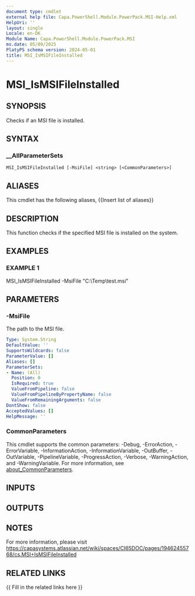 ```yaml
---
document type: cmdlet
external help file: Capa.PowerShell.Module.PowerPack.MSI-Help.xml
HelpUri: ''
layout: single
Locale: en-DK
Module Name: Capa.PowerShell.Module.PowerPack.MSI
ms.date: 05/09/2025
PlatyPS schema version: 2024-05-01
title: MSI_IsMSIFileInstalled
---
```


# MSI_IsMSIFileInstalled

## SYNOPSIS

Checks if an MSI file is installed.

## SYNTAX

### __AllParameterSets

```
MSI_IsMSIFileInstalled [-MsiFile] <string> [<CommonParameters>]
```

## ALIASES

This cmdlet has the following aliases,
  {{Insert list of aliases}}

## DESCRIPTION

This function checks if the specified MSI file is installed on the system.

## EXAMPLES

### EXAMPLE 1

MSI_IsMSIFileInstalled -MsiFile "C:\Temp\test.msi"

## PARAMETERS

### -MsiFile

The path to the MSI file.

```yaml
Type: System.String
DefaultValue: ''
SupportsWildcards: false
ParameterValue: []
Aliases: []
ParameterSets:
- Name: (All)
  Position: 0
  IsRequired: true
  ValueFromPipeline: false
  ValueFromPipelineByPropertyName: false
  ValueFromRemainingArguments: false
DontShow: false
AcceptedValues: []
HelpMessage: ''
```

### CommonParameters

This cmdlet supports the common parameters: -Debug, -ErrorAction, -ErrorVariable,
-InformationAction, -InformationVariable, -OutBuffer, -OutVariable, -PipelineVariable,
-ProgressAction, -Verbose, -WarningAction, and -WarningVariable. For more information, see
[about_CommonParameters](https://go.microsoft.com/fwlink/?LinkID=113216).

## INPUTS

## OUTPUTS

## NOTES

For more information, please visit https://capasystems.atlassian.net/wiki/spaces/CI65DOC/pages/19462455768/cs.MSI+IsMSIFileInstalled


## RELATED LINKS

{{ Fill in the related links here }}

